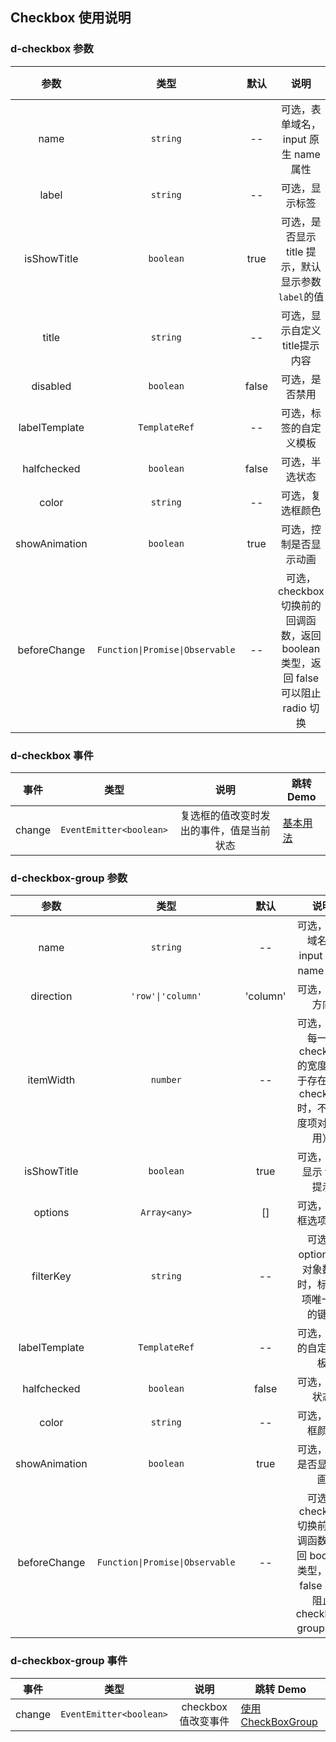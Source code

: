 ## Checkbox 使用说明

### d-checkbox 参数

|     参数      |     类型      | 默认  |                 说明                 | 跳转 Demo                                        |
| :-----------: | :-----------: | :---: | :----------------------------------: | ------------------------------------------------ |
|     name      |   `string`    |  --   | 可选，表单域名，input 原生 name 属性 | [基本用法](/components/checkbox/demo#checkbox-basic) |
|     label     |   `string`    |  --   |            可选，显示标签            | [基本用法](/components/checkbox/demo#checkbox-basic) |
|  isShowTitle  |   `boolean`   | true  | 可选，是否显示 title 提示，默认显示参数`label`的值 | [基本用法](/components/checkbox/demo#checkbox-basic) |
|     title     |   `string`    |  --   |    可选，显示自定义title提示内容      | [基本用法](/components/checkbox/demo#checkbox-basic) |
|   disabled    |   `boolean`   | false |            可选，是否禁用            | [基本用法](/components/checkbox/demo#checkbox-basic) |
| labelTemplate | `TemplateRef` |  --   |        可选，标签的自定义模板        | [基本用法](/components/checkbox/demo#checkbox-basic) |
|  halfchecked  |   `boolean`   | false |            可选，半选状态            | [基本用法](/components/checkbox/demo#checkbox-basic) |
|     color     |   `string`    |  --   |           可选，复选框颜色           | [基本用法](/components/checkbox/demo#checkbox-basic) |
| showAnimation |   `boolean`   | true  |        可选，控制是否显示动画        | [基本用法](/components/checkbox/demo#checkbox-basic) |
| beforeChange | `Function\|Promise\|Observable` | -- | 可选，checkbox 切换前的回调函数，返回 boolean 类型，返回 false 可以阻止 radio 切换 | [回调切换](/components/checkbox/demo#condition-change) |

### d-checkbox 事件

|  事件  |          类型           |                   说明                   | 跳转 Demo                                        |
| :----: | :---------------------: | :--------------------------------------: | ------------------------------------------------ |
| change | `EventEmitter<boolean>` | 复选框的值改变时发出的事件，值是当前状态 | [基本用法](/components/checkbox/demo#checkbox-basic) |

### d-checkbox-group 参数

|     参数      |       类型        |   默认   |                        说明                                         | 跳转 Demo                                    |
| :-----------: | :---------------: | :------: | :------------------------------------------------:                  | -------------------------------------------- |
|     name      |     `string`      |    --    |        可选，表单域名，input 原生 name 属性                         | [使用CheckBoxGroup](/components/checkbox/demo#tabs-group) |
|   direction   | `'row'\|'column'` | 'column' |                   可选，显示方向                                    | [使用CheckBoxGroup](/components/checkbox/demo#tabs-group) |
|   itemWidth   |      `number`     |    --    | 可选，表示每一项checkbox的宽度（用于存在多行checkbox时，不同长度项对齐使用）|[使用CheckBoxGroup](/components/checkbox/demo#tabs-group) |
|  isShowTitle  |     `boolean`     |   true   |             可选，是否显示 title 提示                                | [使用CheckBoxGroup](/components/checkbox/demo#tabs-group) |
|    options    |   `Array<any>`    |    []    |                可选，复选框选项数组                                  | [使用CheckBoxGroup](/components/checkbox/demo#tabs-group) |
|   filterKey   |     `string`      |    --    | 可选，options 为对象数组时，标识选项唯一 id 的键值                    | [使用CheckBoxGroup](/components/checkbox/demo#tabs-group) |
| labelTemplate |   `TemplateRef`   |    --    |               可选，标签的自定义模板                                 | [使用CheckBoxGroup](/components/checkbox/demo#tabs-group) |
|  halfchecked  |     `boolean`     |  false   |                   可选，半选状态                                     |                                                          |
|     color     |     `string`      |    --    |                  可选，复选框颜色                                    | [使用CheckBoxGroup](/components/checkbox/demo#tabs-group) |
| showAnimation |     `boolean`     |   true   |               可选，控制是否显示动画                                 | [使用CheckBoxGroup](/components/checkbox/demo#tabs-group) |
| beforeChange  | `Function\|Promise\|Observable` | -- | 可选，checkbox 切换前的回调函数，返回 boolean 类型，返回 false 可以阻止 checkbox-group 切换 | [回调切换](/components/checkbox/demo#condition-change) |

### d-checkbox-group 事件

|  事件  |          类型           |        说明         | 跳转 Demo                                    |
| :----: | :---------------------: | :-----------------: | -------------------------------------------- |
| change | `EventEmitter<boolean>` | checkbox 值改变事件 | [使用CheckBoxGroup](/components/checkbox/demo#tabs-group) |
